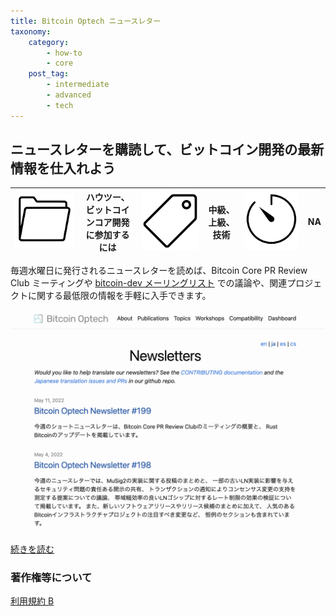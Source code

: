```yaml
---
title: Bitcoin Optech ニュースレター
taxonomy:
    category:
        - how-to
        - core
    post_tag:
        - intermediate
        - advanced
        - tech
---
```


## ニュースレターを購読して、ビットコイン開発の最新情報を仕入れよう

|  ![Category](/_images/category.png)  |  ハウツー、ビットコインコア開発に参加するには |  ![Tag](/_images/tag.png)  |  中級、上級、技術  | ![Time](/_images/timer.png)  |  NA  |
| ---- | ---- | ---- | ---- | ---- | ---- |

毎週水曜日に発行されるニュースレターを読めば、Bitcoin Core PR Review Club ミーティングや [bitcoin-dev メーリングリスト](https://lists.linuxfoundation.org/mailman/listinfo/bitcoin-dev) での議論や、関連プロジェクトに関する最低限の情報を手軽に入手できます。

[![Newsletters - Bitcoin Optech](/_images/bitcoin_optech_newsletters.png)](https://bitcoinops.org/ja/newsletters/)

[続きを読む](https://bitcoinops.org/ja/newsletters/)


### 著作権等について
[利用規約 B](https://lostinbitcoin.jp/copyright/#uab)
